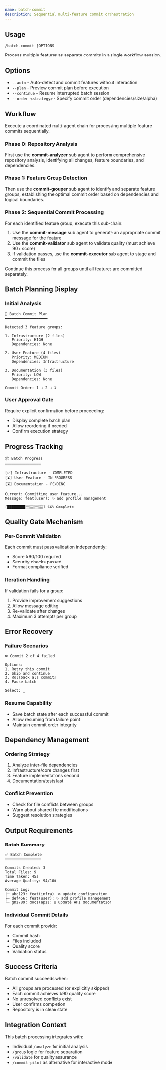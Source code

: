```yaml
---
name: batch-commit
description: Sequential multi-feature commit orchestration
---
```


## Usage

```
/batch-commit [OPTIONS]
```

Process multiple features as separate commits in a single workflow session.

## Options

- `--auto` - Auto-detect and commit features without interaction
- `--plan` - Preview commit plan before execution
- `--continue` - Resume interrupted batch session
- `--order <strategy>` - Specify commit order (dependencies/size/alpha)

## Workflow

Execute a coordinated multi-agent chain for processing multiple feature commits sequentially.

### Phase 0: Repository Analysis
First use the **commit-analyzer** sub agent to perform comprehensive repository analysis, identifying all changes, feature boundaries, and dependencies.

### Phase 1: Feature Group Detection
Then use the **commit-grouper** sub agent to identify and separate feature groups, establishing the optimal commit order based on dependencies and logical boundaries.

### Phase 2: Sequential Commit Processing
For each identified feature group, execute this sub-chain:

1. Use the **commit-message** sub agent to generate an appropriate commit message for the feature
2. Use the **commit-validator** sub agent to validate quality (must achieve 90+ score)
3. If validation passes, use the **commit-executor** sub agent to stage and commit the files

Continue this process for all groups until all features are committed separately.

## Batch Planning Display

### Initial Analysis
```
🔄 Batch Commit Plan
━━━━━━━━━━━━━━━━━━━

Detected 3 feature groups:

1. Infrastructure (2 files)
   Priority: HIGH
   Dependencies: None

2. User Feature (4 files)
   Priority: MEDIUM
   Dependencies: Infrastructure

3. Documentation (3 files)
   Priority: LOW
   Dependencies: None

Commit Order: 1 → 2 → 3
```

### User Approval Gate
Require explicit confirmation before proceeding:
- Display complete batch plan
- Allow reordering if needed
- Confirm execution strategy

## Progress Tracking

```
📦 Batch Progress
━━━━━━━━━━━━━━━━

[✅] Infrastructure - COMPLETED
[⏳] User Feature - IN PROGRESS
[⌛] Documentation - PENDING

Current: Committing user feature...
Message: feat(user): ✨ add profile management

[████████░░░░░░░░] 66% Complete
```

## Quality Gate Mechanism

### Per-Commit Validation
Each commit must pass validation independently:
- Score ≥90/100 required
- Security checks passed
- Format compliance verified

### Iteration Handling
If validation fails for a group:
1. Provide improvement suggestions
2. Allow message editing
3. Re-validate after changes
4. Maximum 3 attempts per group

## Error Recovery

### Failure Scenarios
```
❌ Commit 2 of 4 failed

Options:
1. Retry this commit
2. Skip and continue
3. Rollback all commits
4. Pause batch

Select: _
```

### Resume Capability
- Save batch state after each successful commit
- Allow resuming from failure point
- Maintain commit order integrity

## Dependency Management

### Ordering Strategy
1. Analyze inter-file dependencies
2. Infrastructure/core changes first
3. Feature implementations second
4. Documentation/tests last

### Conflict Prevention
- Check for file conflicts between groups
- Warn about shared file modifications
- Suggest resolution strategies

## Output Requirements

### Batch Summary
```
✅ Batch Complete
━━━━━━━━━━━━━━━━

Commits Created: 3
Total Files: 9
Time Taken: 45s
Average Quality: 94/100

Commit Log:
├─ abc123: feat(infra): ⚙️ update configuration
├─ def456: feat(user): ✨ add profile management
└─ ghi789: docs(api): 📝 update API documentation
```

### Individual Commit Details
For each commit provide:
- Commit hash
- Files included
- Quality score
- Validation status

## Success Criteria

Batch commit succeeds when:
- All groups are processed (or explicitly skipped)
- Each commit achieves ≥90 quality score
- No unresolved conflicts exist
- User confirms completion
- Repository is in clean state

## Integration Context

This batch processing integrates with:
- Individual `/analyze` for initial analysis
- `/group` logic for feature separation
- `/validate` for quality assurance
- `/commit-pilot` as alternative for interactive mode